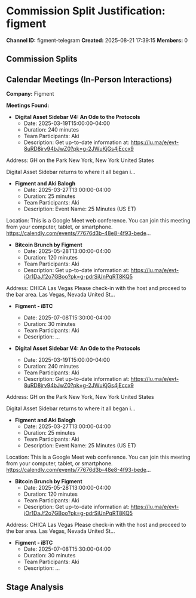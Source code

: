 # Commission Split Justification: figment

**Channel ID:** figment-telegram
**Created:** 2025-08-21 17:39:15
**Members:** 0

## Commission Splits


## Calendar Meetings (In-Person Interactions)

**Company:** Figment

**Meetings Found:**

- **Digital Asset Sidebar V4: An Ode to the Protocols**
  - Date: 2025-03-19T15:00:00-04:00
  - Duration: 240 minutes
  - Team Participants: Aki
  - Description: Get up-to-date information at: https://lu.ma/e/evt-8uRD8jrv94bJwZ0?pk=g-2JWuKjGs4jEccx9

Address:
GH on the Park
New York, New York
United States

Digital Asset Sidebar returns to where it all began i...

- **Figment  and Aki Balogh**
  - Date: 2025-03-27T13:00:00-04:00
  - Duration: 25 minutes
  - Team Participants: Aki
  - Description: Event Name: 25 Minutes (US ET)

Location: This is a Google Meet web conference.
You can join this meeting from your computer, tablet, or smartphone.
https://calendly.com/events/77676d3b-48e8-4f93-bede...

- **Bitcoin Brunch by Figment**
  - Date: 2025-05-28T13:00:00-04:00
  - Duration: 120 minutes
  - Team Participants: Aki
  - Description: Get up-to-date information at: https://lu.ma/e/evt-iOr1DaJf2o7GBoo?pk=g-pdrSiUnPqRT8KQ5

Address:
CHICA Las Vegas
Please check-in with the host and proceed to the bar area.
Las Vegas, Nevada
United St...

- **Figment - iBTC**
  - Date: 2025-07-08T15:30:00-04:00
  - Duration: 30 minutes
  - Team Participants: Aki
  - Description: ...

- **Digital Asset Sidebar V4: An Ode to the Protocols**
  - Date: 2025-03-19T15:00:00-04:00
  - Duration: 240 minutes
  - Team Participants: Aki
  - Description: Get up-to-date information at: https://lu.ma/e/evt-8uRD8jrv94bJwZ0?pk=g-2JWuKjGs4jEccx9

Address:
GH on the Park
New York, New York
United States

Digital Asset Sidebar returns to where it all began i...

- **Figment  and Aki Balogh**
  - Date: 2025-03-27T13:00:00-04:00
  - Duration: 25 minutes
  - Team Participants: Aki
  - Description: Event Name: 25 Minutes (US ET)

Location: This is a Google Meet web conference.
You can join this meeting from your computer, tablet, or smartphone.
https://calendly.com/events/77676d3b-48e8-4f93-bede...

- **Bitcoin Brunch by Figment**
  - Date: 2025-05-28T13:00:00-04:00
  - Duration: 120 minutes
  - Team Participants: Aki
  - Description: Get up-to-date information at: https://lu.ma/e/evt-iOr1DaJf2o7GBoo?pk=g-pdrSiUnPqRT8KQ5

Address:
CHICA Las Vegas
Please check-in with the host and proceed to the bar area.
Las Vegas, Nevada
United St...

- **Figment - iBTC**
  - Date: 2025-07-08T15:30:00-04:00
  - Duration: 30 minutes
  - Team Participants: Aki
  - Description: ...

## Stage Analysis

